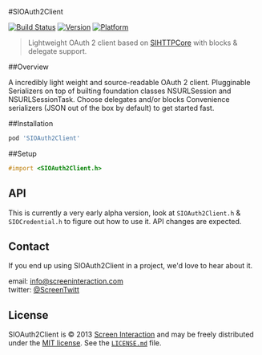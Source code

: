 #SIOAuth2Client

[![Build Status](https://travis-ci.org/etalio/SIOAuth2Client.png?branch=master)](https://travis-ci.org/screeninteraction/SIOAuth2Client)
[![Version](http://cocoapod-badges.herokuapp.com/v/SIOAuth2Client/badge.png)](http://cocoadocs.org/docsets/SIOAuth2Client)
[![Platform](http://cocoapod-badges.herokuapp.com/p/SIOAuth2Client/badge.png)](http://cocoadocs.org/docsets/SIOAuth2Client)

> Lightweight OAuth 2 client based on [SIHTTPCore](https://github.com/screeninteraction/SIHTTPCore) with blocks & delegate support. 



##Overview

A incredibly light weight and source-readable OAuth 2 client. 
Plugginable Serializers on top of builting foundation classes NSURLSession and NSURLSessionTask.
Choose delegates and/or blocks
Convenience serializers (JSON out of the box by default) to get started fast. 



##Installation

```ruby
pod 'SIOAuth2Client'
```


##Setup

```objective-c
#import <SIOAuth2Client.h>
```


## API

This is currently a very early alpha version, 
look at ```SIOAuth2Client.h``` & ```SIOCredential.h``` to figure out how to use it. 
API changes are expected.



Contact
-------

If you end up using SIOAuth2Client in a project, we'd love to hear about it.

email: [info@screeninteraction.com](mailto:contact@screeninteraction.com)  
twitter: [@ScreenTwitt](https://twitter.com/ScreenTwitt)

## License

SIOAuth2Client is © 2013 [Screen Interaction](https://github.com/screeninteraction) and may be freely
distributed under the [MIT license](http://opensource.org/licenses/MIT).
See the [`LICENSE.md`](https://github.com/screeninteraction/SIOAuth2Client/blob/master/LICENSE.md) file.
